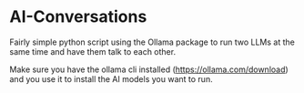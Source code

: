 # AI-Conversations
Fairly simple python script using the Ollama package to run two LLMs at the same time and have them talk to each other.

Make sure you have the ollama cli installed (https://ollama.com/download) and you use it to install the AI models you want to run. 
